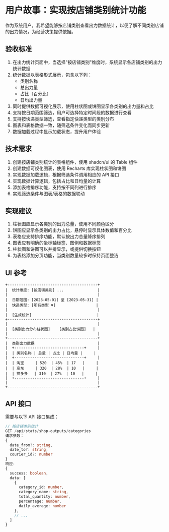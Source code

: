 # 用户故事：实现按店铺类别统计功能

作为系统用户，我希望能够按店铺类别查看出力数据统计，以便了解不同类别店铺的出力情况，为经营决策提供依据。

## 验收标准

1. 在出力统计页面中，当选择"按店铺类别"维度时，系统显示各店铺类别的出力统计数据
2. 统计数据以表格形式展示，包含以下列：
   - 类别名称
   - 总出力量
   - 占比（百分比）
   - 日均出力量
3. 同时提供数据可视化展示，使用柱状图或饼图显示各类别的出力量和占比
4. 支持按日期范围筛选，用户可选择特定时间段的数据进行查看
5. 支持按快递类型筛选，查看指定快递类型的类别分布
6. 图表和表格数据一致，随筛选条件变化而同步更新
7. 数据加载过程中显示加载状态，提升用户体验

## 技术需求

1. 创建按店铺类别统计的表格组件，使用 shadcn/ui 的 Table 组件
2. 创建数据可视化图表，使用 Recharts 库实现柱状图和饼图
3. 实现数据加载逻辑，根据筛选条件调用相应的 API 接口
4. 实现数据计算逻辑，包括占比和日均量的计算
5. 添加表格排序功能，支持按不同列进行排序
6. 实现筛选条件与图表/表格的数据联动

## 实现建议

1. 柱状图应显示各类别的出力总量，使用不同颜色区分
2. 饼图应显示各类别的出力占比，悬停时显示具体数值和百分比
3. 表格应支持排序功能，默认按出力总量降序排列
4. 图表应有明确的坐标轴标签、图例和数据标签
5. 柱状图和饼图可以并排显示，或提供切换按钮
6. 为表格添加分页功能，当类别数量较多时保持页面整洁

## UI 参考

```
+----------------------------------------+
|  统计维度: [按店铺类别] ...               |
|                                        |
|  日期范围: [2023-05-01] 至 [2023-05-31] |
|  快递类型: [所有类型 ▼]                  |
|                                        |
|  [生成统计]                             |
+----------------------------------------+
|                                        |
|  [类别出力分布柱状图]    [类别占比饼图]   |
|                                        |
+----------------------------------------+
|  类别出力数据                            |
|  +-------------------------------+     |
|  | 类别名称 | 总量 | 占比 | 日均量 |     |
|  +-------------------------------+     |
|  | 淘宝     | 520  | 45%  | 17   |     |
|  | 京东     | 320  | 28%  | 10   |     |
|  | 拼多多   | 310  | 27%  | 10   |     |
|  +-------------------------------+     |
|                                        |
+----------------------------------------+
```

## API 接口

需要与以下 API 接口集成：

```typescript
// 按店铺类别统计
GET /api/stats/shop-outputs/categories
请求参数：
{
  date_from?: string,
  date_to?: string,
  courier_id?: number
}
响应:
{
  success: boolean,
  data: [
    {
      category_id: number,
      category_name: string,
      total_quantity: number,
      percentage: number,
      daily_average: number
    },
    // ...
  ]
}
```
